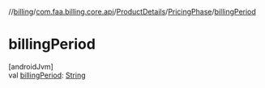 //[billing](../../../../index.md)/[com.faa.billing.core.api](../../index.md)/[ProductDetails](../index.md)/[PricingPhase](index.md)/[billingPeriod](billing-period.md)

# billingPeriod

[androidJvm]\
val [billingPeriod](billing-period.md): [String](https://kotlinlang.org/api/latest/jvm/stdlib/kotlin/-string/index.html)
